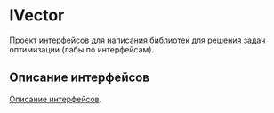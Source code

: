 # IVector

Проект интерфейсов для написания библиотек для решения задач оптимизации (лабы по интерфейсам).

## Описание интерфейсов 

[Описание интерфейсов](https://github.comp/ThinkingFrog/IVector/blob/main/DESCRIPTION.md).
